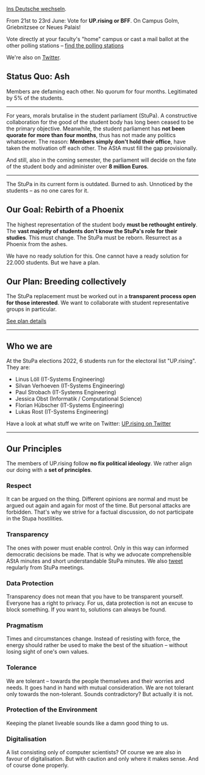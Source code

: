 [Ins Deutsche wechseln](../index.md).

<box>From <orange>21st to 23rd June</orange>: Vote for <b>UP.rising or BFF</b>. On Campus Golm, Griebnitzsee or Neues Palais!</box>

Vote directly at your faculty's "home" campus or cast a mail ballot at the other polling stations &ndash; [find the polling stations](https://www.uni-potsdam.de/en/stwa/wahlbekanntmachung)

We're also on [Twitter](https://twitter.com/hsg_uprising).

## Status Quo: Ash

<high>Members are defaming each other. No quorum for four months. Legitimated by 5% of the students.</high>

---

For years, morals brutalise in the student parliament (StuPa). A constructive collaboration for the good of the student body has long been ceased to be the primary objective. Meanwhile, the student parliament has <b>not been quorate for more than four months</b>, thus has not made any politics whatsoever. The reason: <b>Members simply don't hold their office</b>, have taken the motivation off each other. The AStA must fill the gap provisionally.

And still, also in the coming semester, the parliament will decide on the fate of the student body and administer over <b>8 million Euros</b>.

---

<high>The StuPa in its current form is outdated. Burned to ash. Unnoticed by the students &ndash; as no one cares for it.</high>

## Our Goal: Rebirth of a Phoenix

The highest representation of the student body <b>must be rethought entirely</b>. The <b>vast majority of students don't know the StuPa's role for their studies</b>. This must change. The StuPa must be reborn. Resurrect as a Phoenix from the ashes.

<high>We have no ready solution for this. One cannot have a ready solution for 22.000 students. But we have a plan.</high>

## Our Plan: Breeding collectively

The StuPa replacement must be worked out in a <b>transparent process open for those interested</b>. We want to collaborate with student representative groups in particular.

[See plan details](plan.md)

---

## Who we are

At the StuPa elections 2022, 6 students run for the electoral list "UP.rising". They are:

* Linus Löll (IT-Systems Engineering)
* Silvan Verhoeven (IT-Systems Engineering)
* Paul Strobach (IT-Systems Engineering)
* Jessica Obst (Informatik / Computational Science)
* Florian Hübscher (IT-Systems Engineering)
* Lukas Rost (IT-Systems Engineering)

Have a look at what stuff we write on Twitter: [UP.rising on Twitter](https://twitter.com/hsg_uprising)

---

## Our Principles

The members of UP.rising follow <b>no fix political ideology</b>. We rather align our doing with a <b>set of principles</b>.

### Respect

It can be argued on the thing. Different opinions are normal and must be argued out again and again for most of the time. But personal attacks are forbidden. That's why we strive for a factual discussion, do not participate in the Stupa hostilities.

### Transparency

The ones with power must enable control. Only in this way can informed democratic decisions be made. That is why we advocate comprehensible AStA minutes and short understandable StuPa minutes. We also [tweet](https://twitter.com/hsg_uprising) regularly from StuPa meetings.

### Data Protection

Transparency does not mean that you have to be transparent yourself. Everyone has a right to privacy. For us, data protection is not an excuse to block something. If you want to, solutions can always be found.

### Pragmatism

Times and circumstances change. Instead of resisting with force, the energy should rather be used to make the best of the situation &ndash; without losing sight of one's own values.

### Tolerance

We are tolerant &ndash; towards the people themselves and their worries and needs. It goes hand in hand with mutual consideration. We are not tolerant only towards the non-tolerant. Sounds contradictory? But actually it is not.

### Protection of the Environment

Keeping the planet liveable sounds like a damn good thing to us.

### Digitalisation

A list consisting only of computer scientists? Of course we are also in favour of digitalisation. But with caution and only where it makes sense. And of course done properly.
